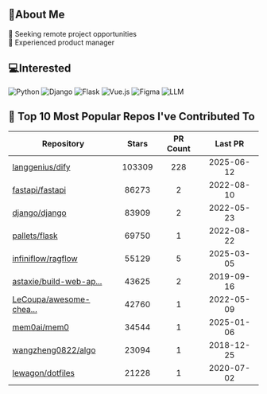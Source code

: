 ## 💫About Me 
👯 Seeking remote project opportunities   
🌱 Experienced product manager

## 💻Interested
![Python](https://img.shields.io/badge/python-3670A0?style=for-the-badge&logo=python&logoColor=ffdd54) ![Django](https://img.shields.io/badge/django-%23092E20.svg?style=for-the-badge&logo=django&logoColor=white) ![Flask](https://img.shields.io/badge/flask-%23000.svg?style=for-the-badge&logo=flask&logoColor=white) ![Vue.js](https://img.shields.io/badge/vuejs-%2335495e.svg?style=for-the-badge&logo=vuedotjs&logoColor=%234FC08D)  ![Figma](https://img.shields.io/badge/figma-%23F24E1E.svg?style=for-the-badge&logo=figma&logoColor=white) ![LLM](https://img.shields.io/badge/LLM-%23412991.svg?style=for-the-badge&logo=openai&logoColor=white)

## 🌟 Top 10 Most Popular Repos I've Contributed To

| Repository | Stars | PR Count | Last PR |
|-----|:---:|:---:|:---:|
| [langgenius/dify](https://github.com/langgenius/dify) | 103309 | 228 | 2025-06-12 |
| [fastapi/fastapi](https://github.com/fastapi/fastapi) | 86273 | 2 | 2022-08-10 |
| [django/django](https://github.com/django/django) | 83909 | 2 | 2022-05-23 |
| [pallets/flask](https://github.com/pallets/flask) | 69750 | 1 | 2022-08-22 |
| [infiniflow/ragflow](https://github.com/infiniflow/ragflow) | 55129 | 5 | 2025-03-05 |
| [astaxie/build-web-ap...](https://github.com/astaxie/build-web-application-with-golang) | 43625 | 2 | 2019-09-16 |
| [LeCoupa/awesome-chea...](https://github.com/LeCoupa/awesome-cheatsheets) | 42760 | 1 | 2022-05-09 |
| [mem0ai/mem0](https://github.com/mem0ai/mem0) | 34544 | 1 | 2025-01-06 |
| [wangzheng0822/algo](https://github.com/wangzheng0822/algo) | 23094 | 1 | 2018-12-25 |
| [lewagon/dotfiles](https://github.com/lewagon/dotfiles) | 21228 | 1 | 2020-07-02 |

